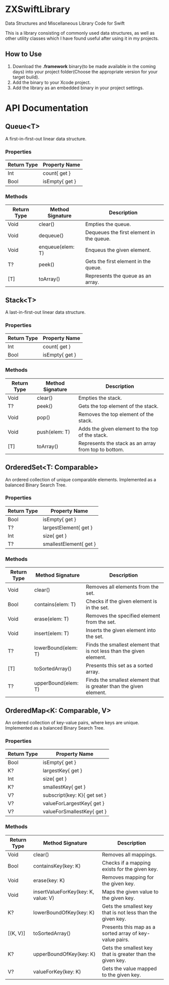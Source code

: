 # ZXSwiftLibrary
Data Structures and Miscellaneous Library Code for Swift  

This is a library consisting of commonly used data structures, as well as other utility classes which I have found useful after using it in my projects.

## How to Use
1. Download the **.framework** binary(to be made available in the coming days) into your project folder(Choose the appropriate version for your target build).
2. Add the binary to your Xcode project.
3. Add the library as an embedded binary in your project settings.  
 
# API Documentation
## Queue&lt;T&gt;
A first-in-first-out linear data structure.
### Properties
| Return Type | Property Name |
|-------------|---------------|
| Int | count{ get } |
| Bool | isEmpty{ get } |

### Methods
| Return Type | Method Signature | Description |
|-------------|------------------|-------------|
| Void | clear() | Empties the queue. |
| Void | dequeue() | Dequeues the first element in the queue. |
| Void | enqueue(elem: T) | Enqueus the given element. |
| T? | peek() | Gets the first element in the queue. |
| [T] | toArray() | Represents the queue as an array. |

## Stack&lt;T&gt;
A last-in-first-out linear data structure.
### Properties
| Return Type | Property Name |
|-------------|---------------|
| Int | count{ get } |
| Bool | isEmpty{ get } |

### Methods
| Return Type | Method Signature | Description |
|-------------|------------------|-------------|
| Void | clear() | Empties the stack. |
| T? | peek() | Gets the top element of the stack. |
| Void | pop() | Removes the top element of the stack. |
| Void | push(elem: T) | Adds the given element to the top of the stack. |
| [T] | toArray() | Represents the stack as an array from top to bottom. |

## OrderedSet&lt;T: Comparable&gt;
An ordered collection of unique comparable elements. Implemented as a balanced Binary Search Tree.  
### Properties
| Return Type | Property Name |
|-------------|---------------|
| Bool | isEmpty{ get } |
| T? | largestElement{ get } |
| Int | size{ get } |
| T? | smallestElement{ get } |

### Methods
| Return Type | Method Signature | Description |
|-------------|------------------|-------------|
| Void | clear() | Removes all elements from the set. |
| Bool | contains(elem: T) | Checks if the given element is in the set. |
| Void | erase(elem: T) | Removes the specified element from the set. |
| Void | insert(elem: T) | Inserts the given element into the set. |
| T? | lowerBound(elem: T) | Finds the smallest element that is not less than the given element. |
| [T] | toSortedArray() | Presents this set as a sorted array. |
| T? | upperBound(elem: T) | Finds the smallest element that is greater than the given element. |

## OrderedMap&lt;K: Comparable, V&gt;
An ordered collection of key-value pairs, where keys are unique. Implemented as a balanced Binary Search Tree.  
### Properties
| Return Type | Property Name |
|-------------|---------------|
| Bool | isEmpty{ get } |
| K? | largestKey{ get } |
| Int | size{ get } |
| K? | smallestKey{ get } |
| V? | subscript(key: K){ get set } |
| V? | valueForLargestKey{ get } |
| V? | valueForSmallestKey{ get } |

### Methods
| Return Type | Method Signature | Description |
|-------------|------------------|-------------|
| Void | clear() | Removes all mappings. |
| Bool | containsKey(key: K) | Checks if a mapping exists for the given key. |
| Void | erase(key: K) | Removes mapping for the given key. |
| Void | insertValueForKey(key: K, value: V) | Maps the given value to the given key. |
| K? | lowerBoundOfKey(key: K) | Gets the smallest key that is not less than the given key. |
| [(K, V)] | toSortedArray() | Presents this map as a sorted array of key-value pairs. |
| K? | upperBoundOfKey(key: K) | Gets the smallest key that is greater than the given key. |
| V? | valueForKey(key: K) | Gets the value mapped to the given key. |
